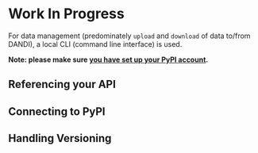 # Work In Progress

For data management (predominately `upload` and `download` of data 
to/from DANDI), a local CLI (command line interface) is used.

**Note: please make sure [you have set up your PyPI account](..60_initialize_vendors/##pypi).**

## Referencing your API


## Connecting to PyPI


## Handling Versioning




